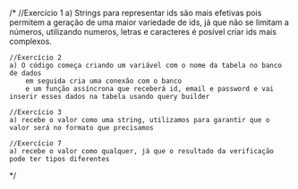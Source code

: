 /*
    //Exercício 1
    a) Strings para representar ids são mais efetivas pois permitem a geração de uma maior variedade de ids, já que não se limitam a números, utilizando numeros, letras e caracteres é posível criar ids mais complexos.

    //Exercício 2
    a) O código começa criando um variável com o nome da tabela no banco de dados
        em seguida cria uma conexão com o banco
        e um função assíncrona que receberá id, email e password e vai inserir esses dados na tabela usando query builder

    //Exercício 3
    a) recebe o valor como uma string, utilizamos para garantir que o valor será no formato que precisamos

    //Exercício 7
    a) recebe o valor como qualquer, já que o resultado da verificação pode ter tipos diferentes
*/